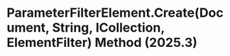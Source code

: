 # ParameterFilterElement.Create(Document, String, ICollection<ElementId>, ElementFilter) Method (2025.3)

﻿